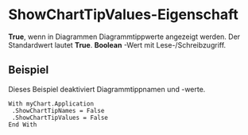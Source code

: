 
# ShowChartTipValues-Eigenschaft

 **True**, wenn in Diagrammen Diagrammtippwerte angezeigt werden. Der Standardwert lautet **True**. **Boolean** -Wert mit Lese-/Schreibzugriff.


## Beispiel

Dieses Beispiel deaktiviert Diagrammtippnamen und -werte.


```
With myChart.Application 
 .ShowChartTipNames = False 
 .ShowChartTipValues = False 
End With
```

